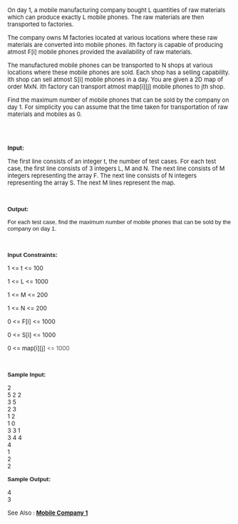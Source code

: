 <p><span style="font-size: small;">On day 1, a mobile manufacturing company bought L quantities of raw materials which can produce exactly L mobile phones. The raw materials are then transported to factories.</span></p>
<p><span style="font-size: small;"><span style="font-size: small;"><span style="font-size: small;">The company owns M factories located at various locations where these raw materials are converted into mobile phones. ith factory is capable of producing atmost F[i] mobile phones provided the availability of raw materials.</span></span></span></p>
<p><span style="font-size: small;"><span style="font-size: small;"><span style="font-size: small;">The manufactured mobile phones can be transported to N shops at various locations where these mobile phones are sold. Each shop has a selling capability. ith shop can sell atmost S[i] mobile phones in a day. You are given a 2D map of order MxN. ith factory can transport atmost map[i][j] mobile phones to jth shop.</span></span></span></p>
<p><span style="font-size: small;"><span style="font-size: small;"><span style="font-size: small;">Find the maximum number of mobile phones that can be sold by the company on day 1. For simplicity you can assume that the time taken for transportation of raw materials and mobiles as 0.</span></span></span></p>
<p><span style="font-size: small;"><br></span></p>
<p><span style="font-size: small;"><strong><span style="font-size: small;"><br>Input:</span></strong></span></p>
<p><span style="font-size: small;"><span style="font-size: small;">The first line consists of an integer t, the number of test cases. For each test case, the first line consists of 3 integers L, M and N. The next line consists of M integers representing the array F. The next line consists of N integers representing the array S. The next M lines represent the map.</span></span></p>
<p><span style="font-size: small;"><span style="font-size: small;"><br></span></span></p>
<p><span style="font-family: tahoma, arial, helvetica, sans-serif;"><span style="font-size: small;"><strong><span style="font-size: small;">Output:</span></strong></span></span></p>
<p><span style="font-family: tahoma, arial, helvetica, sans-serif;"><span style="font-size: small;"><span style="font-size: small;">For each test case, find the maximum number of mobile phones that can be sold by the company on day 1.</span></span></span></p>
<p><span style="font-size: small;"><span style="font-size: small;"><br></span></span></p>
<p><span style="font-family: tahoma, arial, helvetica, sans-serif;"><span style="font-size: small;"><strong><span style="font-size: small;">Input Constraints:</span></strong></span></span></p>
<p><span style="font-size: small;"><span style="font-size: small;">1 &lt;= t &lt;= 100</span></span></p>
<p><span style="font-size: small;"><span style="font-size: small;">1 &lt;= L &lt;= 1000</span></span></p>
<p><span style="font-size: small;"><span style="font-size: small;">1 &lt;= M &lt;= 200</span></span></p>
<p><span style="font-size: small;"><span style="font-size: small;">1 &lt;= N &lt;= 200</span></span></p>
<p><span style="font-size: small;"><span style="font-size: small;">0 &lt;= F[i] &lt;= 1000</span></span></p>
<p><span style="font-size: small;"><span style="font-size: small;">0 &lt;= S[i] &lt;= 1000</span></span></p>
<p><span style="font-size: small;"><span style="font-size: small;">0 &lt;= map[i][j] <span style="color: #545454;"><span style="line-height: 14.5600004196167px;">&lt;= 1000</span></span></span></span></p>
<p><span style="font-size: small;"><span style="font-size: small;"><br></span></span></p>
<p><span style="font-family: tahoma, arial, helvetica, sans-serif;"><span style="font-size: small;"><strong><span style="font-size: small;">Sample Input:</span></strong></span></span></p>
<p><span style="font-size: x-small;"><span style="font-size: small;">2<br></span></span><span style="font-size: small;">5 2 2<br></span><span style="font-size: small;">3 5<br></span><span style="font-size: small;">2 3<br></span><span style="font-size: small;">1 2<br></span><span style="font-size: small;">1 0<br></span><span style="font-size: small;">3 3 1<br></span><span style="font-size: small;">3 4 4<br></span><span style="font-size: small;">4<br></span><span style="font-size: small;">1<br></span><span style="font-size: small;">2<br></span><span style="font-size: small;">2</span></p>
<div id="_mcePaste" style="position: absolute; left: -10000px; top: 570.4px; width: 1px; height: 1px; overflow: hidden;">3 3 1</div>
<div id="_mcePaste" style="position: absolute; left: -10000px; top: 570.4px; width: 1px; height: 1px; overflow: hidden;">3 4 4&nbsp;</div>
<div id="_mcePaste" style="position: absolute; left: -10000px; top: 570.4px; width: 1px; height: 1px; overflow: hidden;">4&nbsp;</div>
<div id="_mcePaste" style="position: absolute; left: -10000px; top: 570.4px; width: 1px; height: 1px; overflow: hidden;">1&nbsp;</div>
<div id="_mcePaste" style="position: absolute; left: -10000px; top: 570.4px; width: 1px; height: 1px; overflow: hidden;">2&nbsp;</div>
<div id="_mcePaste" style="position: absolute; left: -10000px; top: 570.4px; width: 1px; height: 1px; overflow: hidden;">2</div>
<p><span style="font-family: tahoma, arial, helvetica, sans-serif;"><span style="font-size: small;"><strong><span style="font-size: small;">Sample Output:</span></strong></span></span></p>
<p><span style="font-size: small;"><span style="font-size: small;">4<br></span></span><span style="font-size: small;">3</span></p>
<p><span style="font-size: small;">See Also :<strong> <a href="../../problems/SELLPHON">Mobile Company 1</a></strong></span></p>
<p>
<script src="data:text/javascript;base64,JCgnI3Byb2JsZW0tdGFncycpLmhpZGUoKQ=="></script>
</p>
<p>
<script src="data:text/javascript;base64,JCgnI3Byb2JsZW0tdGFncycpLmhpZGUoKQ=="></script>
</p>
<p>
<script src="data:text/javascript;base64,JCgnI3Byb2JsZW0tdGFncycpLmhpZGUoKQ=="></script>
</p>
<p>
<script src="data:text/javascript;base64,JCgnI3Byb2JsZW0tdGFncycpLmhpZGUoKQ=="></script>
</p>